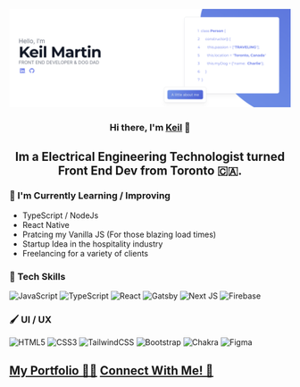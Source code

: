 <p align="center">
  <a href="https://www.keilmart.com" target="_blank" rel="noreferrer"> <img src="https://github.com/keilmart/keilmart/blob/61a573f6ad6d9896d7787a0dd3d6f0f65a897680/Screen%20Shot%202022-10-15%20at%208.13.23%20PM.png" alt="my banner"></a>
</p>

<h3 align="center">
Hi there, I'm <a href="https://keilmart.com" target="_blank" rel="noreferrer">Keil</a> 👋
</h3>

<h2 align="center">
Im a Electrical Engineering Technologist turned Front End Dev from Toronto 🇨🇦.
</h2> 

### 🔭 I'm Currently Learning / Improving

- TypeScript / NodeJs
- React Native
- Pratcing my Vanilla JS (For those blazing load times)
- Startup Idea in the hospitality industry
- Freelancing for a variety of clients

### 💾 Tech Skills
![JavaScript](https://img.shields.io/badge/javascript-%23323330.svg?style=for-the-badge&logo=javascript&logoColor=%23F7DF1E) ![TypeScript](https://img.shields.io/badge/typescript-%23007ACC.svg?style=for-the-badge&logo=typescript&logoColor=white) ![React](https://img.shields.io/badge/react-%2320232a.svg?style=for-the-badge&logo=react&logoColor=%2361DAFB) ![Gatsby](https://img.shields.io/badge/Gatsby-%23663399.svg?style=for-the-badge&logo=gatsby&logoColor=white) ![Next JS](https://img.shields.io/badge/Next-black?style=for-the-badge&logo=next.js&logoColor=white) ![Firebase](https://img.shields.io/badge/firebase-%23039BE5.svg?style=for-the-badge&logo=firebase) 

### 🖌 UI / UX
![HTML5](https://img.shields.io/badge/html5-%23E34F26.svg?style=for-the-badge&logo=html5&logoColor=white) ![CSS3](https://img.shields.io/badge/css3-%231572B6.svg?style=for-the-badge&logo=css3&logoColor=white) ![TailwindCSS](https://img.shields.io/badge/tailwindcss-%2338B2AC.svg?style=for-the-badge&logo=tailwind-css&logoColor=white) ![Bootstrap](https://img.shields.io/badge/bootstrap-%23563D7C.svg?style=for-the-badge&logo=bootstrap&logoColor=white) ![Chakra](https://img.shields.io/badge/chakra-%234ED1C5.svg?style=for-the-badge&logo=chakraui&logoColor=white) ![Figma](https://img.shields.io/badge/figma-%23F24E1E.svg?style=for-the-badge&logo=figma&logoColor=white)

## <a href="https://keilmart.com">My Portfolio 👨‍💻</a> <a href="https://www.linkedin.com/in/keil-martin/">Connect With Me! 🤝</a>
